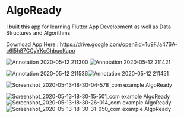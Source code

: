 # AlgoReady

I built this app for learning Flutter App Development as well as Data Structures and Algorithms

Download App Here : https://drive.google.com/open?id=1u9FJa476A-c6l5h87CCyYKcGhbuoKapo

![Annotation 2020-05-12 211300](https://user-images.githubusercontent.com/50516206/81818346-8d10dd80-954b-11ea-8fae-25832a31cda1.jpg) ![Annotation 2020-05-12 211421](https://user-images.githubusercontent.com/50516206/81818484-b6316e00-954b-11ea-9114-8e141e274481.jpg) 


![Annotation 2020-05-12 211536](https://user-images.githubusercontent.com/50516206/81819162-951d4d00-954c-11ea-9161-2f247ae3ccee.jpg)![Annotation 2020-05-12 211451](https://user-images.githubusercontent.com/50516206/81818630-e711a300-954b-11ea-9a16-36a5ac0095ef.jpg)  

![Screenshot_2020-05-13-18-30-04-578_com example AlgoReady](https://user-images.githubusercontent.com/50516206/81818725-05779e80-954c-11ea-921a-d7b9f943e6e7.jpg)

![Screenshot_2020-05-13-18-30-15-501_com example AlgoReady](https://user-images.githubusercontent.com/50516206/81818933-453e8600-954c-11ea-99d5-9d1d47ac20a7.jpg) ![Screenshot_2020-05-13-18-30-26-014_com example AlgoReady](https://user-images.githubusercontent.com/50516206/81818990-59828300-954c-11ea-94c2-a9c3d71233e7.jpg) ![Screenshot_2020-05-13-18-30-31-050_com example AlgoReady](https://user-images.githubusercontent.com/50516206/81819043-6ef7ad00-954c-11ea-8c23-1e1634d46a7d.jpg)





